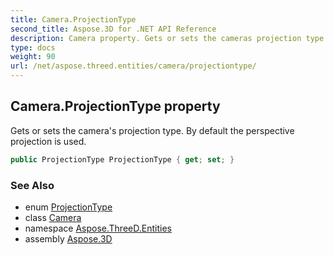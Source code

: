```yaml
---
title: Camera.ProjectionType
second_title: Aspose.3D for .NET API Reference
description: Camera property. Gets or sets the cameras projection type. By default the perspective projection is used
type: docs
weight: 90
url: /net/aspose.threed.entities/camera/projectiontype/
---
```

## Camera.ProjectionType property

Gets or sets the camera's projection type. By default the perspective projection is used.

```csharp
public ProjectionType ProjectionType { get; set; }
```

### See Also

* enum [ProjectionType](../../projectiontype/)
* class [Camera](../)
* namespace [Aspose.ThreeD.Entities](../../camera/)
* assembly [Aspose.3D](../../../)


